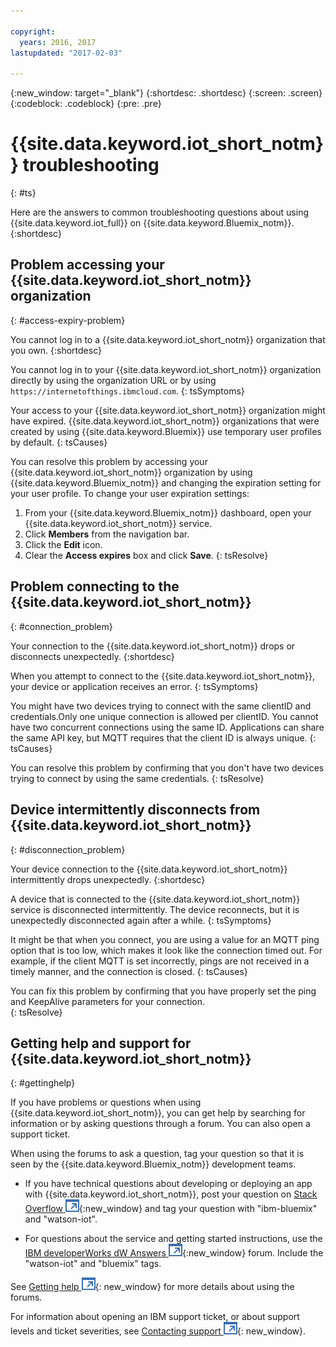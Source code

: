 ```yaml
---

copyright:
  years: 2016, 2017
lastupdated: "2017-02-03"

---
```


{:new_window: target="\_blank"}
{:shortdesc: .shortdesc}
{:screen: .screen}
{:codeblock: .codeblock}
{:pre: .pre}

# {{site.data.keyword.iot_short_notm}} troubleshooting
{: #ts}

Here are the answers to common troubleshooting questions about using {{site.data.keyword.iot_full}} on {{site.data.keyword.Bluemix_notm}}.
{:shortdesc}

## Problem accessing your {{site.data.keyword.iot_short_notm}} organization
{: #access-expiry-problem}

You cannot log in to a {{site.data.keyword.iot_short_notm}} organization that you own.
{:shortdesc}

You cannot log in to your {{site.data.keyword.iot_short_notm}} organization directly by using the organization URL or by using `https://internetofthings.ibmcloud.com`.
{: tsSymptoms}

Your access to your {{site.data.keyword.iot_short_notm}} organization might have expired. {{site.data.keyword.iot_short_notm}} organizations that were created by using {{site.data.keyword.Bluemix}} use temporary user profiles by default.
{: tsCauses}

You can resolve this problem by accessing your {{site.data.keyword.iot_short_notm}} organization by using {{site.data.keyword.Bluemix_notm}} and changing the expiration setting for your user profile. To change your user expiration settings:

1. From your {{site.data.keyword.Bluemix_notm}} dashboard, open your {{site.data.keyword.iot_short_notm}} service.
2. Click **Members** from the navigation bar.
3. Click the **Edit** icon.
4. Clear the **Access expires** box and click **Save**.
{: tsResolve}

## Problem connecting to the {{site.data.keyword.iot_short_notm}}
{: #connection_problem}

Your connection to the {{site.data.keyword.iot_short_notm}} drops or disconnects unexpectedly.
{:shortdesc}

When you attempt to connect to the {{site.data.keyword.iot_short_notm}}, your device or application receives an error.
{: tsSymptoms}

You might have two devices trying to connect with the same clientID and credentials.Only one unique connection is allowed per clientID. You cannot have two concurrent connections using the same ID. Applications can share the same API key, but MQTT requires that the client ID is always unique.
{: tsCauses}

You can resolve this problem by confirming that you don't have two devices trying to connect by  using the same credentials.
{: tsResolve}

## Device intermittently disconnects from {{site.data.keyword.iot_short_notm}}
{: #disconnection_problem}

Your device connection to the {{site.data.keyword.iot_short_notm}} intermittently drops unexpectedly.
{:shortdesc}

A device that is connected to the {{site.data.keyword.iot_short_notm}} service is disconnected intermittently. The device reconnects, but it is unexpectedly disconnected again after a while.
{: tsSymptoms}

It might be that when you connect, you are using a value for an MQTT ping option that is too low, which makes it look like the connection timed out. For example, if the client MQTT is set incorrectly, pings are not received in a timely manner, and the connection is closed.
{: tsCauses}

You can fix this problem by confirming that you have properly set the ping and KeepAlive parameters for your connection.   
{: tsResolve}


## Getting help and support for {{site.data.keyword.iot_short_notm}}
{: #gettinghelp}

If you have problems or questions when using {{site.data.keyword.iot_short_notm}}, you can get help by searching for information or by asking questions through a forum. You can also open a support ticket.

When using the forums to ask a question, tag your question so that it is seen by the {{site.data.keyword.Bluemix_notm}} development teams.

* If you have technical questions about developing or deploying an app with {{site.data.keyword.iot_short_notm}}, post your question on [Stack Overflow ![External link icon](../../icons/launch-glyph.svg)](http://stackoverflow.com/search?q=watson-iot+ibm-bluemix){:new_window} and tag your question with "ibm-bluemix" and "watson-iot".
<!--Insert the appropriate dW Answers tag for your service for <service_keyword> in URL below:  -->
* For questions about the service and getting started instructions, use the [IBM developerWorks dW Answers ![External link icon](../../icons/launch-glyph.svg)](https://developer.ibm.com/answers/topics/watson-iot/?smartspace=bluemix){:new_window} forum. Include the  "watson-iot" and "bluemix" tags.

See [Getting help ![External link icon](../../icons/launch-glyph.svg)](https://www.{DomainName}/docs/support/index.html#getting-help){: new_window} for more details about using the forums.

For information about opening an IBM support ticket, or about support levels and ticket severities, see [Contacting support ![External link icon](../../icons/launch-glyph.svg)](https://www.{DomainName}/docs/support/index.html#contacting-support){: new_window}.
